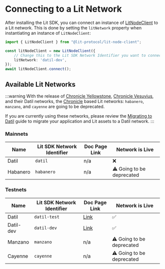 # Connecting to a Lit Network

After installing the Lit SDK, you can connect an instance of [LitNodeClient](https://v6-api-doc-lit-js-sdk.vercel.app/classes/lit_node_client_src.LitNodeClient.html) to a Lit network. This is done by setting the `litNetwork` property when instantiating an instance of `LitNodeClient`:

```ts
import { LitNodeClient } from "@lit-protocol/lit-node-client";

const litNodeClient = new LitNodeClient({
    // Change this to the Lit SDK Network Identifier you want to connect to
    litNetwork: 'datil-dev',
});
await litNodeClient.connect();
```

## Available Lit Networks

:::warning
With the release of [Chronicle Yellowstone](./lit-blockchains/chronicle-yellowstone.md), [Chronicle Vesuvius](./lit-blockchains/chronicle-vesuvius), and their Datil networks, the [Chronicle](./lit-blockchains/chronicle) based Lit networks: `habanero`, `manzano`, and `cayenne` are going to be deprecated.

If you are currently using these networks, please review the [Migrating to Datil](./migrations/migrating-to-datil) guide to migrate your application and Lit assets to a Datil network.
:::

### Mainnets

| Name     | Lit SDK Network Identifier | Doc Page Link | Network is Live           |
|----------|----------------------------|---------------|---------------------------|
| Datil    | `datil`                    | n/a           | ❌                         |
| Habanero | `habanero`                 | n/a           | ⚠️ Going to be deprecated |

### Testnets

| Name      | Lit SDK Network Identifier | Doc Page Link                 | Network is Live           |
|-----------|----------------------------|-------------------------------|---------------------------|
| Datil     | `datil-test`               | [Link](./testnets#datil-test) | ✅                         |
| Datil-dev | `datil-dev`                | [Link](./testnets#datil-dev)  | ✅                         |
| Manzano   | `manzano`                  | n/a                           | ⚠️ Going to be deprecated |
| Cayenne   | `cayenne`                  | n/a                           | ⚠️ Going to be deprecated |

